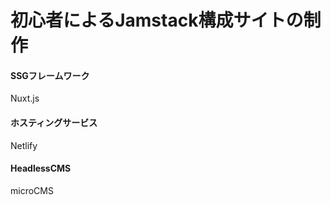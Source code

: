 # 初心者によるJamstack構成サイトの制作
<h4>SSGフレームワーク</h4>
Nuxt.js

<h4>ホスティングサービス</h4>
Netlify

<h4>HeadlessCMS</h4>
microCMS
